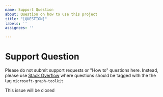 ```yaml
---
name: Support Question
about: Question on how to use this project
title: "[QUESTION]"
labels: ''
assignees: ''

---
```


# Support Question

Please do not submit support requests or "How to" questions here. Instead, please use [Stack Overflow](https://stackoverflow.com/questions/tagged/microsoft-graph-toolkit) where questions should be tagged with the the tag `microsoft-graph-toolkit`

This issue will be closed
